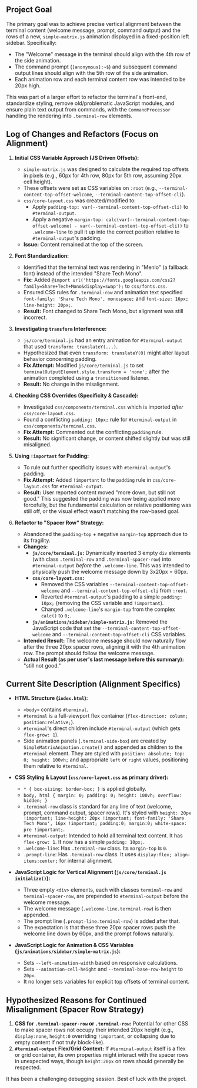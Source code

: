 ## Project Goal

The primary goal was to achieve precise vertical alignment between the terminal content (welcome message, prompt, command output) and the rows of a new, `simple-matrix.js` animation displayed in a fixed-position left sidebar. Specifically:

*   The "Welcome" message in the terminal should align with the 4th row of the side animation.
*   The command prompt (`[anonymous]:~$`) and subsequent command output lines should align with the 5th row of the side animation.
*   Each animation row and each terminal content row was intended to be 20px high.

This was part of a larger effort to refactor the terminal's front-end, standardize styling, remove old/problematic JavaScript modules, and ensure plain text output from commands, with the `CommandProcessor` handling the rendering into `.terminal-row` elements.

## Log of Changes and Refactors (Focus on Alignment)

1.  **Initial CSS Variable Approach (JS Driven Offsets):**
    *   `simple-matrix.js` was designed to calculate the required top offsets in pixels (e.g., 60px for 4th row, 80px for 5th row, assuming 20px cell height).
    *   These offsets were set as CSS variables on `:root` (e.g., `--terminal-content-top-offset-welcome`, `--terminal-content-top-offset-cli`).
    *   `css/core-layout.css` was created/modified to:
        *   Apply `padding-top: var(--terminal-content-top-offset-cli)` to `#terminal-output`.
        *   Apply a negative `margin-top: calc(var(--terminal-content-top-offset-welcome) - var(--terminal-content-top-offset-cli))` to `.welcome-line` to pull it up into the correct position relative to `#terminal-output`'s padding.
    *   **Issue:** Content remained at the top of the screen.

2.  **Font Standardization:**
    *   Identified that the terminal text was rendering in "Menlo" (a fallback font) instead of the intended "Share Tech Mono".
    *   **Fix:** Added `@import url('https://fonts.googleapis.com/css2?family=Share+Tech+Mono&display=swap');` to `css/fonts.css`.
    *   Ensured CSS rules for `.terminal-row` and animation text specified `font-family: 'Share Tech Mono', monospace;` and `font-size: 16px; line-height: 20px;`.
    *   **Result:** Font changed to Share Tech Mono, but alignment was still incorrect.

3.  **Investigating `transform` Interference:**
    *   `js/core/terminal.js` had an entry animation for `#terminal-output` that used `transform: translateY(...)`.
    *   Hypothesized that even `transform: translateY(0)` might alter layout behavior concerning padding.
    *   **Fix Attempt:** Modified `js/core/terminal.js` to set `terminalOutputElement.style.transform = 'none';` after the animation completed using a `transitionend` listener.
    *   **Result:** No change in the misalignment.

4.  **Checking CSS Overrides (Specificity & Cascade):**
    *   Investigated `css/components/terminal.css` which is imported *after* `css/core-layout.css`.
    *   Found a conflicting `padding: 10px;` rule for `#terminal-output` in `css/components/terminal.css`.
    *   **Fix Attempt:** Commented out the conflicting `padding` rule.
    *   **Result:** No significant change, or content shifted slightly but was still misaligned.

5.  **Using `!important` for Padding:**
    *   To rule out further specificity issues with `#terminal-output`'s padding.
    *   **Fix Attempt:** Added `!important` to the `padding` rule in `css/core-layout.css` for `#terminal-output`.
    *   **Result:** User reported content moved "more down, but still not good." This suggested the padding was now being applied more forcefully, but the fundamental calculation or relative positioning was still off, or the visual effect wasn't matching the row-based goal.

6.  **Refactor to "Spacer Row" Strategy:**
    *   Abandoned the `padding-top` + negative `margin-top` approach due to its fragility.
    *   **Changes:**
        *   **`js/core/terminal.js`:** Dynamically inserted 3 empty `div` elements (with class `.terminal-row` and `.terminal-spacer-row`) into `#terminal-output` *before* the `.welcome-line`. This was intended to physically push the welcome message down by 3x20px = 60px.
        *   **`css/core-layout.css`:**
            *   Removed the CSS variables `--terminal-content-top-offset-welcome` and `--terminal-content-top-offset-cli` from `:root`.
            *   Reverted `#terminal-output`'s padding to a simple `padding: 10px;` (removing the CSS variable and `!important`).
            *   Changed `.welcome-line`'s `margin-top` from the complex `calc()` to `0;`.
        *   **`js/animations/sidebar/simple-matrix.js`:** Removed the JavaScript code that set the `--terminal-content-top-offset-welcome` and `--terminal-content-top-offset-cli` CSS variables.
    *   **Intended Result:** The welcome message should now naturally flow after the three 20px spacer rows, aligning it with the 4th animation row. The prompt should follow the welcome message.
    *   **Actual Result (as per user's last message before this summary):** "still not good."

## Current Site Description (Alignment Specifics)

*   **HTML Structure (`index.html`):**
    *   `<body>` contains `#terminal`.
    *   `#terminal` is a full-viewport flex container (`flex-direction: column; position:relative;`).
    *   `#terminal`'s direct children include `#terminal-output` (which gets `flex-grow: 1`).
    *   Side animation panels (`.terminal-side-box`) are created by `SimpleMatrixAnimation.create()` and appended as children to the `#terminal` element. They are styled with `position: absolute; top: 0; height: 100vh;` and appropriate `left` or `right` values, positioning them relative to `#terminal`.

*   **CSS Styling & Layout (`css/core-layout.css` as primary driver):**
    *   `* { box-sizing: border-box; }` is applied globally.
    *   `body, html { margin: 0; padding: 0; height: 100vh; overflow: hidden; }`
    *   `.terminal-row` class is standard for any line of text (welcome, prompt, command output, spacer rows). It's styled with `height: 20px !important; line-height: 20px !important; font-family: 'Share Tech Mono', 16px !important; padding:0; margin:0; white-space: pre !important;`.
    *   `#terminal-output`: Intended to hold all terminal text content. It has `flex-grow: 1`. It now has a simple `padding: 10px;`.
    *   `.welcome-line`: Has `.terminal-row` class. Its `margin-top` is `0`.
    *   `.prompt-line`: Has `.terminal-row` class. It uses `display:flex; align-items:center;` for internal alignment.

*   **JavaScript Logic for Vertical Alignment (`js/core/terminal.js` `initialize()`):**
    *   Three empty `<div>` elements, each with classes `terminal-row` and `terminal-spacer-row`, are prepended to `#terminal-output` before the welcome message.
    *   The welcome message (`.welcome-line.terminal-row`) is then appended.
    *   The prompt line (`.prompt-line.terminal-row`) is added after that.
    *   The expectation is that these three 20px spacer rows push the welcome line down by 60px, and the prompt follows naturally.

*   **JavaScript Logic for Animation & CSS Variables (`js/animations/sidebar/simple-matrix.js`):**
    *   Sets `--left-animation-width` based on responsive calculations.
    *   Sets `--animation-cell-height` and `--terminal-base-row-height` to `20px`.
    *   It no longer sets variables for explicit top offsets of terminal content.

## Hypothesized Reasons for Continued Misalignment (Spacer Row Strategy)

1.  **CSS for `.terminal-spacer-row` or `.terminal-row`:** Potential for other CSS to make spacer rows not occupy their intended 20px height (e.g., `display:none`, `height:0` overriding `!important`, or collapsing due to empty content if not truly block-like).
2.  **`#terminal-output` Flex/Grid Context:** If `#terminal-output` itself is a flex or grid container, its own properties might interact with the spacer rows in unexpected ways, though `height:20px` on rows should generally be respected.

It has been a challenging debugging session. Best of luck with the project. 